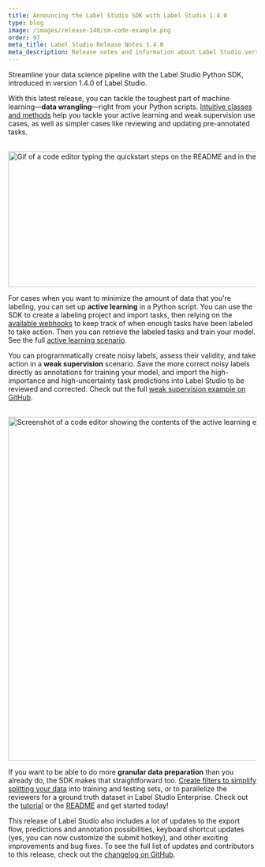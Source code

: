 ```yaml
---
title: Announcing the Label Studio SDK with Label Studio 1.4.0
type: blog
image: /images/release-140/sm-code-example.png
order: 97
meta_title: Label Studio Release Notes 1.4.0
meta_description: Release notes and information about Label Studio version 1.4.0, announcing the Label Studio SDK to work with the open source data labeling tool Label Studio, or the enterprise version Label Studio Enterprise. 
---
```


Streamline your data science pipeline with the Label Studio Python SDK, introduced in version 1.4.0 of Label Studio.

With this latest release, you can tackle the toughest part of machine learning—**data wrangling**—right from your Python scripts. [Intuitive classes and methods](/sdk/index.html) help you tackle your active learning and weak supervision use cases, as well as simpler cases like reviewing and updating pre-annotated tasks.

<br/><img src="/images/release-140/sdkquickstart.gif" alt="Gif of a code editor typing the quickstart steps on the README and in the SDK tutorial." class="gif-border" width="800px" height="275px" />

For cases when you want to minimize the amount of data that you're labeling, you can set up **active learning** in a Python script. You can use the SDK to create a labeling project and import tasks, then relying on the [available webhooks](/guide/webhooks.html) to keep track of when enough tasks have been labeled to take action. Then you can retrieve the labeled tasks and train your model. See the full [active learning scenario](https://github.com/heartexlabs/label-studio-sdk/blob/master/examples/Active%20Learning.ipynb).

You can programmatically create noisy labels, assess their validity, and take action in a **weak supervision** scenario. Save the more correct noisy labels directly as annotations for training your model, and import the high-importance and high-uncertainty task predictions into Label Studio to be reviewed and corrected. Check out the full [weak supervision example on GitHub](https://github.com/heartexlabs/label-studio-sdk/blob/master/examples/Weak%20Supervision.ipynb).

<br/><img src="/images/release-140/big-code-example.png" alt="Screenshot of a code editor showing the contents of the active learning example linked in active learning scenario." class="gif-border" width="800px" height="697px" />

If you want to be able to do more **granular data preparation** than you already do, the SDK makes that straightforward too. [Create filters to simplify splitting your data](/guide/sdk.html#Prepare-and-manage-data-with-filters) into training and testing sets, or to parallelize the reviewers for a ground truth dataset in Label Studio Enterprise. Check out the [tutorial](/guide/sdk.html) or the [README](https://github.com/heartexlabs/label-studio-sdk#readme) and get started today!

This release of Label Studio also includes a lot of updates to the export flow, predictions and annotation possibilities, keyboard shortcut updates (yes, you can now customize the submit hotkey), and other exciting improvements and bug fixes. To see the full list of updates and contributors to this release, check out the [changelog on GitHub](https://github.com/heartexlabs/label-studio/releases).
